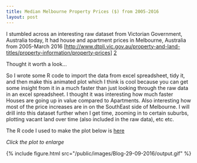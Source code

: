 ```yaml
---
title: Median Melbourne Property Prices ($) from 2005-2016
layout: post
---
```

I stumbled across an interesting raw dataset from Victorian Government, Australia today, It had house and apartment prices in Melbourne, Australia from 2005-March 2016 [http://www.dtpli.vic.gov.au/property-and-land-titles/property-information/property-prices] [2]

Thought it worth a look...

So I wrote some R code to import the data from excel spreadsheet, tidy it, and then make this animated plot which I think is cool because you can get some insight from it in a much faster than just looking through the raw data in an excel spreadsheet. I thought it was interesting how much faster Houses are going up in value compared to Apartments. Also interesting how most of the price increases are in on the SouthEast side of Melbourne. I will drill into this dataset further when I get time, zooming in to certain suburbs, plotting vacant land over time (also included in the raw data), etc etc.

The R code I used to make the plot below is [here][1]

*Click the plot to enlarge*

{% include figure.html src="/public/images/Blog-29-09-2016/output.gif" %}


[1]: https://github.com/DanielPNewman/MelbournePropertyPrices/blob/master/MelbournePropertyPrices.Rmd
[2]: http://www.dtpli.vic.gov.au/property-and-land-titles/property-information/property-prices
